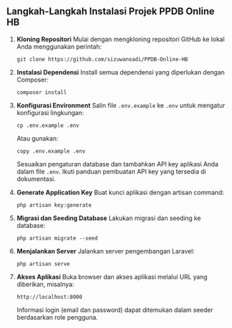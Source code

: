 ## Langkah-Langkah Instalasi Projek PPDB Online HB

1. **Kloning Repositori**
   Mulai dengan mengkloning repositori GitHub ke lokal Anda menggunakan perintah:
   ```
   git clone https://github.com/sizuwanoadi/PPDB-Online-HB
   ```

2. **Instalasi Dependensi**
   Install semua dependensi yang diperlukan dengan Composer:
   ```
   composer install
   ```

3. **Konfigurasi Environment**
   Salin file `.env.example` ke `.env` untuk mengatur konfigurasi lingkungan:
   ```
   cp .env.example .env
   ```
   Atau gunakan:
   ```
   copy .env.example .env
   ```
   Sesuaikan pengaturan database dan tambahkan API key aplikasi Anda dalam file `.env`. Ikuti panduan pembuatan API key yang tersedia di dokumentasi.

4. **Generate Application Key**
   Buat kunci aplikasi dengan artisan command:
   ```
   php artisan key:generate
   ```

5. **Migrasi dan Seeding Database**
   Lakukan migrasi dan seeding ke database:
   ```
   php artisan migrate --seed
   ```

6. **Menjalankan Server**
   Jalankan server pengembangan Laravel:
   ```
   php artisan serve
   ```

7. **Akses Aplikasi**
   Buka browser dan akses aplikasi melalui URL yang diberikan, misalnya:
   ```
   http://localhost:8000
   ```
   Informasi login (email dan password) dapat ditemukan dalam seeder berdasarkan role pengguna.
